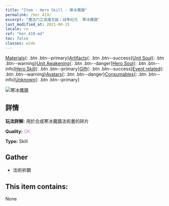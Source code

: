 ```yaml
---
title: "Item - Hero Skill - 寒冰魔牆"
permalink: /her_419/
excerpt: "魔法门之英雄无敌：战争纪元  寒冰魔牆"
last_modified_at: 2021-06-15
locale: cn
ref: "her_419.md"
toc: false
classes: wide
---
```

 [Materials](/ItemsCN/){: .btn .btn--primary}[Artifacts](/ItemsCN/Artifacts/){: .btn .btn--success}[Unit Soul](/ItemsCN/UnitSoul/){: .btn .btn--warning}[Unit Awakening](/ItemsCN/UnitAwakening/){: .btn .btn--danger}[Hero Soul](/ItemsCN/HeroSoul/){: .btn .btn--info}[Hero Skill](/ItemsCN/HeroSkill/){: .btn .btn--primary}[Gift](/ItemsCN/Gift/){: .btn .btn--success}[Event related](/ItemsCN/Events/){: .btn .btn--warning}[Avatars](/ItemsCN/Avatars/){: .btn .btn--danger}[Consumables](/ItemsCN/Consumables/){: .btn .btn--info}[Unknown](/ItemsCN/Unknown/){: .btn .btn--primary}

 ![寒冰魔牆](/images/t/ps_hanbingmoqiang.png)

## 詳情
 **玩法詳解:** 用於合成寒冰魔牆法術書的碎片

 **Quality:** <span style="color: #DA70D6">OK</span>

 **Type:** Skill

## Gather

*    法術祈願 

## This item contains:

  None

